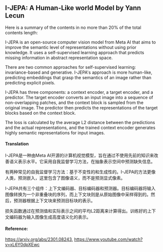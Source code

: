 ## I-JEPA: A Human-Like world Model by Yann Lecun

Here is a summary of the contents in no more than 20% of the total contents length:

I-JEPA is an open-source computer vision model from Meta AI that aims to improve the semantic level of representations without using prior knowledge. It uses a self-supervised learning approach that predicts missing information in abstract representation space.

There are two common approaches for self-supervised learning: invariance-based and generative. I-JEPA's approach is more human-like, predicting embeddings that grasp the semantics of an image rather than predicting explicit pixels.

I-JEPA has three components: a context encoder, a target encoder, and a predictor. The target encoder converts an input image into a sequence of non-overlapping patches, and the context block is sampled from the original image. The predictor then predicts the representations of the target blocks based on the context block.

The loss is calculated by the average L2 distance between the predictions and the actual representations, and the trained context encoder generates highly semantic representations for input images.

#### Translation 

<document>
I-JEPA是一种由Meta AI开源的计算机视觉模型，旨在通过不使用先前的知识来改善语义表示水平。它采用自我监督学习方法，在抽象表示空间中预测缺失信息。

有两种常见的自我监督学习方法：基于不变性的和生成性的。I-JEPA的方法更像人类，预测嵌入，这里包含了图像语义，而不是预测显式像素。

I-JEPA共有三个组件：上下文编码器、目标编码器和预测器。目标编码器将输入图像转换为一个非重叠块的序列，而上下文块则是从原始图像中采样得到的。然后，预测器根据上下文块来预测目标块的表示。

损失函数通过在预测值和实际表示之间的平均L2距离来计算得出。训练好的上下文编码器为输入图像生成高度语义化的表示。
</document>

#### Reference: 

https://arxiv.org/abs/2301.08243, https://www.youtube.com/watch?v=xL6Y0dpXEwc